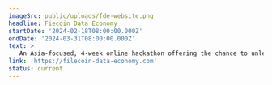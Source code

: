 ```yaml
---
imageSrc: public/uploads/fde-website.png
headline: Fiecoin Data Economy
startDate: '2024-02-18T08:00:00.000Z'
endDate: '2024-03-31T08:00:00.000Z'
text: >
   An Asia-focused, 4-week online hackathon offering the chance to unleash data creativity and build innovative applications using Filecoin and IPC.
link: 'https://filecoin-data-economy.com'
status: current
---
```

